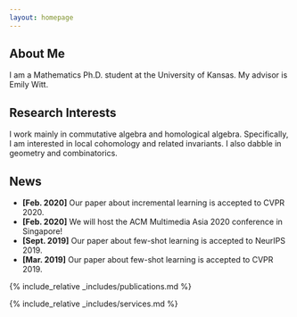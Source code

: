 ```yaml
---
layout: homepage
---
```


## About Me

I am a Mathematics Ph.D. student at the University of Kansas. My advisor is Emily Witt.  

## Research Interests

I work mainly in commutative algebra and homological algebra. Specifically, I am interested in local cohomology and related invariants. I also dabble in geometry and combinatorics.

## News

- **[Feb. 2020]** Our paper about incremental learning is accepted to CVPR 2020.
- **[Feb. 2020]** We will host the ACM Multimedia Asia 2020 conference in Singapore!
- **[Sept. 2019]** Our paper about few-shot learning is accepted to NeurIPS 2019.
- **[Mar. 2019]** Our paper about few-shot learning is accepted to CVPR 2019.

{% include_relative _includes/publications.md %}

{% include_relative _includes/services.md %}
